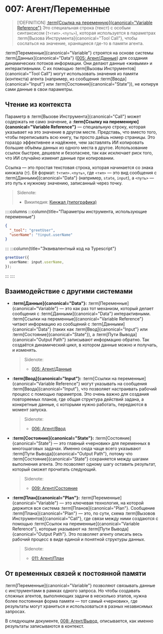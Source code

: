 # 007: Агент/Переменные

> [!DEFINITION] [:term[Ссылка на переменную]{canonical="Variable Reference"}](./000_glossary.md)
> Это специальная строка (текст) с особым синтаксисом (`†<тип>.<путь>`), которая используется в параметрах :term[Вызова Инструмента]{canonical="Tool Call"}, чтобы сослаться на значение, хранящееся где-то в памяти агента.

:term[Переменные]{canonical="Variable"} строятся на основе системы :term[Данных]{canonical="Data"} ([005: Агент/Данные](./005_agent_data.md)) для создания динамических потоков информации. Они делают данные «живыми» и интерактивными. С их помощью :term[Вызовы Инструментов]{canonical="Tool Call"} могут использовать значения из памяти (контекста) агента (например, из сообщения :term[Ввода]{canonical="Input"} или :term[Состояния]{canonical="State"}), не копируя сами данные в свои параметры.

## Чтение из контекста

Параметр в :term[Вызове Инструмента]{canonical="Call"} может содержать не само значение, а **:term[Ссылку на переменную]{canonical="Variable Reference"}** — специальную строку, которая указывает на это значение в другом месте. Представь, что вместо того, чтобы переписывать всю книгу, ты просто даёшь номер страницы. Это гораздо эффективнее и надёжнее, чем заставлять ИИ копировать большие объёмы данных из одного места в другое. Использование ссылок быстрее, дешевле и безопаснее, так как исключает риск того, что ИИ случайно изменит данные при копировании.

Ссылка — это простая текстовая строка, которая начинается со знака кинжала (`†`). Её формат: `†<тип>.<путь>`, где `<тип>` — это вид сообщения с :term[Данными]{canonical="Data"} (например, `state`, `input`), а `<путь>` — это путь к нужному значению, записанный через точку.

> Sidenote:
> - Википедия: [Кинжал (типографика)](<https://ru.wikipedia.org/wiki/Кинжал_(знак)>)

::::columns
:::column{title="Параметры инструмента, использующие переменные"}

```json
{
  "_tool": "greetUser",
  "userName": "†input.userName"
}
```

:::
:::column{title="Эквивалентный код на Typescript"}

```typescript
greetUser({
  userName: input.userName,
});
```

:::
::::

## Взаимодействие с другими системами

- **:term[Данные]{canonical="Data"}:** :term[Переменные]{canonical="Variable"} — это как раз тот механизм, который делает сообщения с :term[Данными]{canonical="Data"} интерактивными. :term[Ссылки на переменные]{canonical="Variable Reference"} читают информацию из сообщений с :term[Данными]{canonical="Data"} (таких как :term[Ввод]{canonical="Input"} или :term[Состояние]{canonical="State"}), а :term[Пути Вывода]{canonical="Output Path"} записывают информацию обратно. Так создаётся динамический цикл, в котором данные можно и получать, и изменять.

  > Sidenote:
  > - [005: Агент/Данные](./005_agent_data.md)

- **:term[Ввод]{canonical="Input"}:** :term[Ссылки на переменные]{canonical="Variable Reference"} могут указывать на сообщения :term[Ввода]{canonical="Input"}, что позволяет настраивать рабочий процесс с помощью параметров. Это очень важно для создания повторяемых планов, где общая структура действий задана, а конкретные данные, с которыми нужно работать, передаются в момент запуска.

  > Sidenote:
  > - [006: Агент/Ввод](./006_agent_input.md)

- **:term[Состояние]{canonical="State"}:** :term[Состояние]{canonical="State"} — это главный «черновик» для переменных в многошаговых задачах. Именно сюда чаще всего указывают :term[Пути Вывода]{canonical="Output Path"}, потому что :term[Состояние]{canonical="State"} сохраняется между шагами выполнения агента. Это позволяет одному шагу оставить результат, который сможет прочитать следующий.

  > Sidenote:
  > - [009: Агент/Состояние](./009_agent_state.md)

- **:term[План]{canonical="Plan"}:** :term[Переменные]{canonical="Variable"} — это ключевая технология, на которой держится вся система :term[Планов]{canonical="Plan"}. Сообщение :term[Плана]{canonical="Plan"} — это, по сути, схема :term[Вызовов Инструментов]{canonical="Call"}, где связи между ними создаются с помощью :term[Ссылок на переменные]{canonical="Variable Reference"}, которые указывают на :term[Пути Вывода]{canonical="Output Path"}. Это позволяет агенту описать весь рабочий процесс в виде единой и понятной структуры данных.

  > Sidenote:
  > - [011: Агент/План](./012_agent_plan.md)

## От временных связей к постоянной памяти

:term[Переменные]{canonical="Variable"} позволяют связывать данные с инструментами в рамках одного запроса. Но чтобы создавать сложных агентов, выполняющих задачи в несколько этапов, нужна более постоянная форма памяти — тот самый «черновик», где результаты могут храниться и использоваться в разных независимых запросах.

В следующем документе, [008: Агент/Вывод](./008_agent_output.md), описывается, как именно результаты записываются в контекст.
